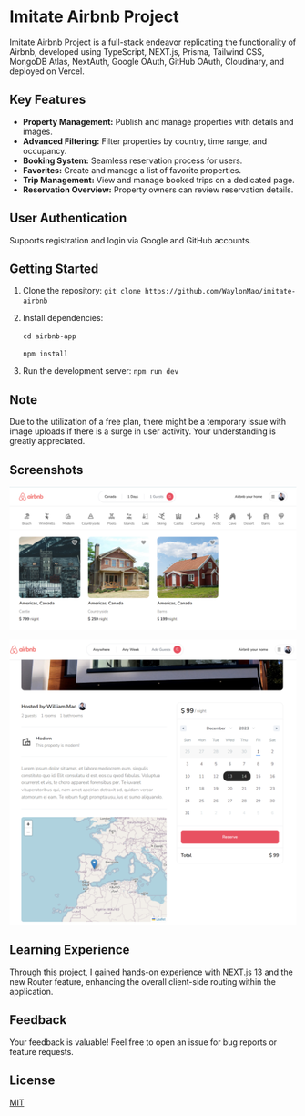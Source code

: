 # Imitate Airbnb Project

Imitate Airbnb Project is a full-stack endeavor replicating the functionality of Airbnb, developed using TypeScript,
NEXT.js, Prisma, Tailwind CSS, MongoDB Atlas, NextAuth, Google OAuth, GitHub OAuth, Cloudinary, and deployed on Vercel.

## Key Features

- **Property Management:** Publish and manage properties with details and images.
- **Advanced Filtering:** Filter properties by country, time range, and occupancy.
- **Booking System:** Seamless reservation process for users.
- **Favorites:** Create and manage a list of favorite properties.
- **Trip Management:** View and manage booked trips on a dedicated page.
- **Reservation Overview:** Property owners can review reservation details.

## User Authentication

Supports registration and login via Google and GitHub accounts.

## Getting Started

1. Clone the repository: `git clone https://github.com/WaylonMao/imitate-airbnb`
2. Install dependencies:

   `cd airbnb-app`

   `npm install`

3. Run the development server: `npm run dev`

## Note

Due to the utilization of a free plan, there might be a temporary issue with image uploads if there is a surge in user
activity. Your understanding is greatly appreciated.

## Screenshots

![Screenshot 1](https://raw.githubusercontent.com/WaylonMao/imitate-airbnb/main/Screenshots/Screenshot-home.png)

![Screenshot 2](https://raw.githubusercontent.com/WaylonMao/imitate-airbnb/main/Screenshots/Screenshot-reservation.png)

## Learning Experience

Through this project, I gained hands-on experience with NEXT.js 13 and the new Router feature, enhancing the overall
client-side routing within the application.

## Feedback

Your feedback is valuable! Feel free to open an issue for bug reports or feature requests.

## License

[MIT](https://choosealicense.com/licenses/mit/)
